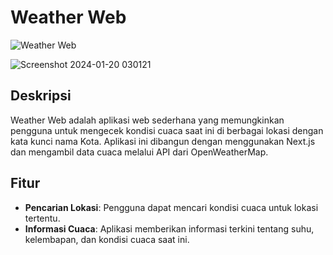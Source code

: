 # Weather Web

![Weather Web](https://weather-web-vel.vercel.app/)

![Screenshot 2024-01-20 030121](https://github.com/Veloxium/weather-web/assets/111406150/6be1d0a2-a9d5-43a5-86fa-98e9cce55f06)


## Deskripsi

Weather Web adalah aplikasi web sederhana yang memungkinkan pengguna untuk mengecek kondisi cuaca saat ini di berbagai lokasi dengan kata kunci nama Kota. Aplikasi ini dibangun dengan menggunakan Next.js dan mengambil data cuaca melalui API dari OpenWeatherMap.

## Fitur

- **Pencarian Lokasi**: Pengguna dapat mencari kondisi cuaca untuk lokasi tertentu.
- **Informasi Cuaca**: Aplikasi memberikan informasi terkini tentang suhu, kelembapan, dan kondisi cuaca saat ini.
